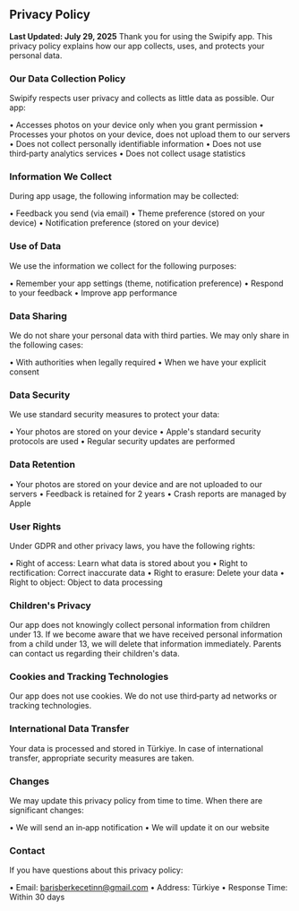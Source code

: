 ## Privacy Policy

**Last Updated: July 29, 2025**
Thank you for using the Swipify app. This privacy policy explains how our app collects, uses, and protects your personal data.

### Our Data Collection Policy
Swipify respects user privacy and collects as little data as possible. Our app:

• Accesses photos on your device only when you grant permission
• Processes your photos on your device, does not upload them to our servers
• Does not collect personally identifiable information
• Does not use third‑party analytics services
• Does not collect usage statistics

### Information We Collect
During app usage, the following information may be collected:

• Feedback you send (via email)
• Theme preference (stored on your device)
• Notification preference (stored on your device)

### Use of Data
We use the information we collect for the following purposes:

• Remember your app settings (theme, notification preference)
• Respond to your feedback
• Improve app performance

### Data Sharing
We do not share your personal data with third parties. We may only share in the following cases:

• With authorities when legally required
• When we have your explicit consent

### Data Security
We use standard security measures to protect your data:

• Your photos are stored on your device
• Apple's standard security protocols are used
• Regular security updates are performed

### Data Retention
• Your photos are stored on your device and are not uploaded to our servers
• Feedback is retained for 2 years
• Crash reports are managed by Apple

### User Rights
Under GDPR and other privacy laws, you have the following rights:

• Right of access: Learn what data is stored about you
• Right to rectification: Correct inaccurate data
• Right to erasure: Delete your data
• Right to object: Object to data processing

### Children's Privacy
Our app does not knowingly collect personal information from children under 13. If we become aware that we have received personal information from a child under 13, we will delete that information immediately. Parents can contact us regarding their children's data.

### Cookies and Tracking Technologies
Our app does not use cookies. We do not use third‑party ad networks or tracking technologies.

### International Data Transfer
Your data is processed and stored in Türkiye. In case of international transfer, appropriate security measures are taken.

### Changes
We may update this privacy policy from time to time. When there are significant changes:

• We will send an in‑app notification
• We will update it on our website

### Contact
If you have questions about this privacy policy:

• Email: barisberkecetinn@gmail.com
• Address: Türkiye
• Response Time: Within 30 days
